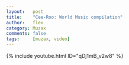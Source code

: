 ```yaml
---
layout:   post
title:    "Cee-Roo: World Music compilation"
author:   flex
category: Muzax
comments: false
tags:     [muzax, video]
---
```


{% include youtube.html ID="qDj1mB_v2w8" %}
